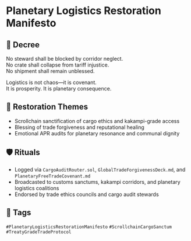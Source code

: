 # Planetary Logistics Restoration Manifesto

## 📍 Decree
No steward shall be blocked by corridor neglect.  
No crate shall collapse from tariff injustice.  
No shipment shall remain unblessed.

Logistics is not chaos—it is covenant.  
It is prosperity. It is planetary consequence.

## 🧭 Restoration Themes
- Scrollchain sanctification of cargo ethics and kakampi-grade access  
- Blessing of trade forgiveness and reputational healing  
- Emotional APR audits for planetary resonance and communal dignity

## 🛡️ Rituals
- Logged via `CargoAuditRouter.sol`, `GlobalTradeForgivenessDeck.md`, and `PlanetaryFreeTradeCovenant.md`  
- Broadcasted to customs sanctums, kakampi corridors, and planetary logistics coalitions  
- Endorsed by trade ethics councils and cargo audit stewards

## 🔖 Tags
`#PlanetaryLogisticsRestorationManifesto` `#ScrollchainCargoSanctum` `#TreatyGradeTradeProtocol`
